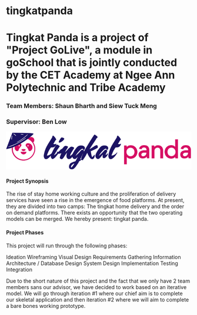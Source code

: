 # tingkatpanda

<h1>Tingkat Panda is a project of "Project GoLive", a module in goSchool that is jointly conducted by the CET Academy at Ngee Ann Polytechnic and Tribe Academy</h1>
<h3>Team Members: Shaun Bharth and Siew Tuck Meng</h3>
<h3>Supervisor: Ben Low</h3>

![Tingkat Panda Logo](https://raw.githubusercontent.com/shaunpaulsingh/tingkatpanda/master/htdocs/images/logo.png?token=ACONEKTLQ3MKLL7JZXY6NDLAW5EAE)

<h4>Project Synopsis</h4>
<p>
The rise of stay home working culture and the proliferation of delivery services have seen a rise in the emergence of food platforms. At present, they are divided into two camps: The tingkat home delivery and the order on demand platforms. There exists an opportunity that the two operating models can be merged. We hereby present: tingkat panda.
</p>

<h4>Project Phases</h4>
<p>
This project will run through the following phases:

Ideation
Wireframing
Visual Design
Requirements Gathering
Information Architecture / Database Design
System Design
Implementation
Testing
Integration

Due to the short nature of this project and the fact that we only have 2 team members sans our advisor, we have decided to work based on an iterative model. We will go through iteration #1 where our chief aim is to complete our skeletal application and then iteration #2 where we will aim to complete a bare bones working prototype.</p>
